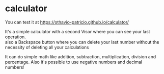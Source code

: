 # calculator
You can test it at https://othavio-patricio.github.io/calculator/

It's a simple calculator with a second Visor where you can see your last operation. <br>
also a Backspace button where you can delete your last number without the necessity of deleting all your calculations

It can do simple math like addition, subtraction, multiplication, division and percentage. Also it's possible to use negative numbers and decimal numbers!
